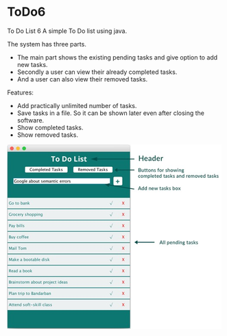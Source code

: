 # ToDo6
To Do List 6
A simple To Do list using java.

The system has three parts.
- The main part shows the existing pending tasks and give option to add new tasks.
- Secondly a user can view their already completed tasks.
- And a user can also view their removed tasks.

Features:
- Add practically unlimited number of tasks.
- Save tasks in a file. So it can be shown later even after closing the software.
- Show completed tasks.
- Show removed tasks.

![alt tag](https://raw.githubusercontent.com/sapayth/ToDo6/master/images/Picture1.jpg)
